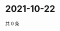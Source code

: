 # 2021-10-22

共 0 条

<!-- BEGIN -->
<!-- 最后更新时间 Fri Oct 22 2021 10:14:05 GMT+0800 (China Standard Time) -->

<!-- END -->
